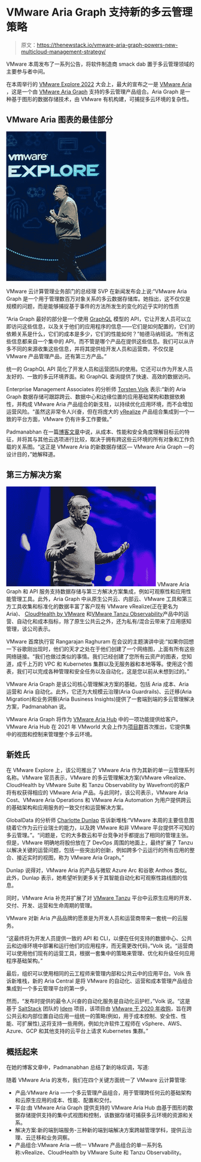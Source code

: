 # VMware Aria Graph 支持新的多云管理策略

> 原文：<https://thenewstack.io/vmware-aria-graph-powers-new-multicloud-management-strategy/>

VMware 本周发布了一系列公告，将软件制造商 smack dab 置于多云管理领域的主要参与者中间。

在本周举行的 [VMware Explore 2022](https://www.vmware.com/explore/us.html) 大会上，最大的宣布之一是 [VMware Aria](https://www.vmware.com/products/aria.html) ，这是一个由 [VMware Aria Graph](https://blogs.vmware.com/management/2022/08/project-ensemble-preview-api-first-approach.html) 支持的多云管理产品组合。Aria Graph 是一种基于图形的数据存储技术，由 VMware 有机构建，可捕捉多云环境的复杂性。

## VMware Aria 图表的最佳部分

![](img/8feae50e1567c34e16ec70d89f5569c2.png)

VMware 云计算管理业务部门的总经理 SVP 在新闻发布会上说:“VMware Aria Graph 是一个用于管理数百万对象关系的多云数据存储库。她指出，这不仅仅是规模的问题，而是能够捕捉基于事件的方法所发生的变化的近乎实时的性质

“Aria Graph 最好的部分是一个使用 [GraphQL](https://thenewstack.io/untangling-enterprise-api-architecture-with-graphql/) 模型的 API，它让开发人员可以立即访问这些信息，以及关于他们的应用程序的信息——它们是如何配置的，它们的依赖关系是什么，它们的成本是多少，它们的性能如何？”帕德马纳班说。“所有这些信息都来自一个集中的 API，而不管是哪个产品在提供这些信息。我们可以从许多不同的来源收集这些信息，并将其提供给开发人员和运营商，不仅仅是 VMware 产品管理产品，还有第三方产品。”

统一的 GraphQL API 简化了开发人员和运营团队的使用。它还可以作为开发人员友好的、一致的多云环境界面。和 GraphQL 查询提供了快速、高效的数据访问。

Enterprise Management Associates 的分析师 [Torsten Volk](https://www.linkedin.com/in/torstenvolk/) 表示:“新的 Aria Graph 数据存储可跟踪跨云、数据中心和边缘位置的应用基础架构和数据依赖性，并构成 VMware Aria 产品组合的新支柱，以持续优化应用环境，而不会增加运营风险。“虽然这非常令人兴奋，但在将庞大的 [vRealize](https://www.techtarget.com/searchvmware/definition/VMware-vRealize-Suite) 产品组合集成到一个一致的平台方面，VMware 仍有许多工作要做。”

Padmanabhan 在一篇[博客文章](https://blogs.vmware.com/management/2022/08/introducing-vmware-aria.html)中说，从成本、性能和安全角度理解目标云的特征，并将其与其他云选项进行比较，取决于拥有跨这些云环境的所有对象和工作负载的关系图。“这正是 VMware Aria 的新数据存储区— VMware Aria Graph —的设计目的，”她解释道。

## 第三方解决方案

![](img/e1d319cd4248e27c0e4f4b246f1d18ee.png) VMware Aria Graph 和 API 服务支持数据存储与第三方解决方案集成，例如可观察性和应用性能管理工具。此外，Aria Graph 中从原生公共云、内部云、VMware 工具和第三方工具收集和标准化的数据丰富了客户现有 VMware vRealize(正在更名为 Aria)、 [CloudHealth by VMware](https://cloudhealth.vmware.com/) 和[VMware Tanzu Observability](https://tanzu.vmware.com/aria-operations-for-applications)产品中的运营、自动化和成本指标，除了原生公共云之外，还为私有/混合云带来了应用感知管理，该公司表示。

VMware 首席执行官 Rangarajan Raghuram 在会议的主题演讲中说:“如果你回想一下谷歌刚出现时，他们的天才之处在于他们创建了一个网络图，上面有所有这些网络链接。“我们也做过类似的事情。我们已经创建了您所有云资产的图表，您知道，成千上万的 VPC 和 Kubernetes 集群以及无服务器和本地等等。使用这个图表，我们可以完成各种管理和安全任务以及自动化，这是您以前从未想到过的。”

VMware Aria Graph 是该公司核心管理解决方案的基础，包括 Aria 成本、Aria 运营和 Aria 自动化。此外，它还为大规模云治理(Aria Guardrails)、云迁移(Aria Migration)和业务洞察(Aria Business Insights)提供了一套端到端的多云管理解决方案，Padmanabhan 说。

VMware Aria Graph 将作为 [VMware Aria Hub](https://blogs.vmware.com/management/tag/vmware-aria-hub) 中的一项功能提供给客户。VMware Aria Hub 在 2021 年 VMworld 大会上作为[项目群](https://blogs.vmware.com/management/2021/10/introducing-project-ensemble.html)首次推出，它提供集中的视图和控制来管理整个多云环境。

## 新姓氏

在 VMware Explore 上，该公司推出了 VMware Aria 作为其新的单一云管理系列名称。VMware 官员表示，VMware 的多云管理解决方案(VMware vRealize、CloudHealth by VMware Suite 和 Tanzu Observability by Wavefront)的客户将有权获得相应的 VMware Aria 产品。与此同时，该公司表示，VMware Aria Cost、VMware Aria Operations 和 VMware Aria Automation 为用户提供跨云的基础架构和应用服务的一致交付和运营解决方案。

GlobalData 的分析师 [Charlotte Dunlap](https://www.linkedin.com/in/charlotte-dunlap-6a32298/) 告诉新堆栈:“VMware 本周的主要信息围绕着它作为云行业瑞士的能力，以及跨 VMware 和非 VMware 平台提供不可知的多云管理。”。“问题是，它的大多数云和平台竞争对手都提出了相同的管理主张。但是，VMware 明确地将股份放在了 DevOps 周围的地面上，最终扩展了 Tanzu 以解决关键的运营问题，包括一些突出的创新，例如跨多个云运行的所有应用的整合、接近实时的视图，称为 VMware Aria Graph。”

Dunlap 说得对，VMware Aria 的产品与微软 Azure Arc 和谷歌 Anthos 类似。此外，Dunlap 表示，她希望听到更多关于其智能自动化和可观察性路线图的信息。

同时，VMware Aria 补充并扩展了对 [VMware Tanzu](https://thenewstack.io/vmware-tanzu-application-platform-a-portable-paas-for-kubernetes/) 平台中云原生应用的开发、交付、开发、运营和生命周期的管理。

VMware 对新 Aria 产品品牌的愿景是为开发人员和运营商带来一套统一的云服务。

“这最终将为开发人员提供一致的 API 和 CLI，以便在任何支持的数据中心、公共云和边缘环境中部署和运行他们的应用程序，而无需更改代码，”Volk 说。“运营商可以使用他们现有的运营工具，根据一套集中的策略来管理、优化和升级任何应用程序基础架构。”

最后，组织可以使用相同的云工程师来管理内部和公共云中的应用平台。Volk 告诉新堆栈，新的 Aria Central 是将 VMware 的自动化、运营和成本管理产品组合集成到一个多云管理平台的第一步。

然而，“发布时提供的最令人兴奋的自动化服务是自动化云护栏，”Volk 说。“这是基于 [SaltStack](https://thenewstack.io/saltstacks-open-source-future-under-vmware/) 团队的 [Idem](https://saltproject.io/additional-projects/idem/) 项目，该项目由 [VMware 于 2020 年收购](https://www.vmware.com/support/acquisitions/saltstack.html)，旨在跨公共云和内部位置自动应用一组统一的策略(例如，用于成本控制、安全性、性能、可扩展性),这将支持一些用例，例如允许软件工程师在 vSphere、AWS、Azure、GCP 和其他支持的云平台上请求 Kubernetes 集群。”

## 概括起来

在她的博客文章中，Padmanabhan 总结了新的咏叹调，写道:

随着 VMware Aria 的发布，我们在四个关键方面统一了 VMware 云计算管理:

*   产品:VMware Aria —一个多云管理产品组合，用于管理跨任何云的基础架构和云原生应用的成本、性能、配置和交付。
*   平台:由 VMware Aria Graph 提供支持的 VMware Aria Hub 由基于图形的数据存储提供支持的集中式视图和控制，该数据存储可捕获多云环境的资源和关系。
*   解决方案:新的端到端服务-三种新的端到端解决方案跨越管理学科，提供云治理、云迁移和业务洞察。
*   产品组合:VMware Aria —统一 VMware 产品组合的单一系列名称:vRealize、CloudHealth by VMware Suite 和 Tanzu Observability。

<svg xmlns:xlink="http://www.w3.org/1999/xlink" viewBox="0 0 68 31" version="1.1"><title>Group</title> <desc>Created with Sketch.</desc></svg>